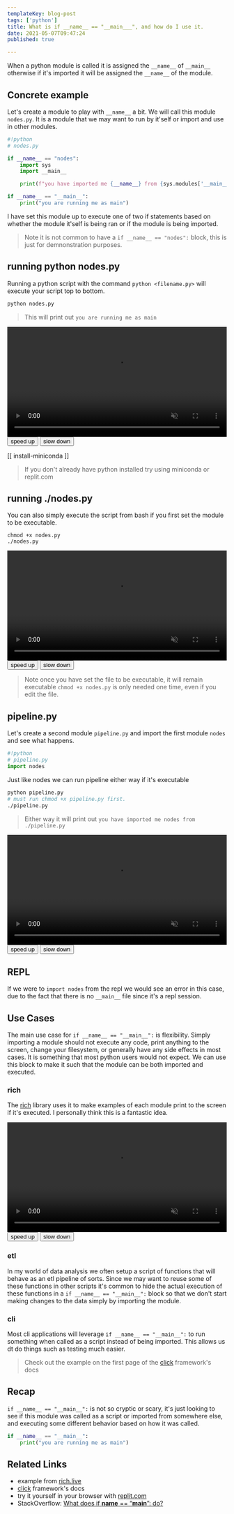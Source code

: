 ```yaml
---
templateKey: blog-post
tags: ['python']
title: What is if __name__ == "__main___", and how do I use it.
date: 2021-05-07T09:47:24
published: true

---
```


<script>
change_speed = (speed) => [...document.querySelectorAll('video')].map(v => v.playbackRate=v.playbackRate+speed)
</script>

When a python module is called it is assigned the `__name__` of `__main__`
otherwise if it's imported it will be assigned the `__name__` of the module.

## Concrete example

Let's create a module to play with `__name__` a bit.  We will call this module
`nodes.py`.  It is a module that we may want to run by it'self or import and use
in other modules.

```python
#!python
# nodes.py

if __name__ == "nodes":
    import sys
    import __main__

    print(f"you have imported me {__name__} from {sys.modules['__main__'].__file__}")

if __name__ == "__main__":
    print("you are running me as main")
```

I have set this module up to execute one of two if statements based on whether
the module it'self is being ran or if the module is being imported.

> Note it is not common to have a `if __name__ == "nodes":` block, this is just
> for demnonstration purposes.

## running python nodes.py

Running a python script with the command `python <filename.py>` will execute
your script top to bottom.

```bash
python nodes.py
```

> This will print out `you are running me as main`

<video controls muted autoplay playsinline loop=true width="100%">
    <source src="https://images.waylonwalker.com/if_name_main_python_nodes.webm"
            type="video/webm">
    <source src="https://images.waylonwalker.com/if_name_main_python_nodes.mp4"
            type="video/mp4">
    Sorry, your browser doesn't support embedded videos.
</video>
<div class='speed-control'>
    <button onclick="change_speed(.25)" >
        speed up
    </button>
    <button onclick="change_speed(-.25)" >
        slow down
    </button>
</div>

[[ install-miniconda ]]

> If you don't already have python installed try using miniconda or replit.com

## running ./nodes.py

You can also simply execute the script from bash if you first set the module to
be executable.

```
chmod +x nodes.py
./nodes.py
```

<video controls muted autoplay playsinline loop=true width="100%">
    <source src="https://images.waylonwalker.com/if_name_main_nodes.webm"
            type="video/webm">
    <source src="https://images.waylonwalker.com/if_name_main_nodes.mp4"
            type="video/mp4">
    Sorry, your browser doesn't support embedded videos.
</video>
<div class='speed-control'>
    <button onclick="change_speed(.25)" >
        speed up
    </button>
    <button onclick="change_speed(-.25)" >
        slow down
    </button>
</div>

> Note once you have set the file to be executable, it will remain executable
> `chmod +x nodes.py` is only needed one time, even if you edit the file.

## pipeline.py

Let's create a second module `pipeline.py` and import the first module `nodes` and see what happens.

``` python
#!python
# pipeline.py
import nodes
```

Just like nodes we can run pipeline either way if it's executable

```bash
python pipeline.py
# must run chmod +x pipeline.py first.
./pipeline.py
```

> Either way it will print out `you have imported me nodes from ./pipeline.py`

<video controls muted autoplay playsinline loop=true width="100%">
    <source src="https://images.waylonwalker.com/if_name_main_pipeline.webm"
            type="video/webm">
    <source src="https://images.waylonwalker.com/if_name_main_pipeline.mp4"
            type="video/mp4">
    Sorry, your browser doesn't support embedded videos.
</video>
<div class='speed-control'>
    <button onclick="change_speed(.25)" >
        speed up
    </button>
    <button onclick="change_speed(-.25)" >
        slow down
    </button>
</div>

## REPL

If we were to `import nodes` from the repl we would see an error in this case,
due to the fact that there is no `__main__` file since it's a repl session.

## Use Cases

The main use case for `if __name__ == "__main__":` is flexibility.  Simply
importing a module should not execute any code, print anything to the screen,
change your filesystem, or generally have any side effects in most cases. It is
something that most python users would not expect.  We can use this block to
make it such that the module can be both imported and executed.

### rich

The [rich](https://github.com/willmcgugan/rich) library uses it to make
examples of each module print to the screen if it's executed.  I personally
think this is a fantastic idea.

<video controls muted autoplay playsinline loop=true width="100%">
    <source src="https://images.waylonwalker.com/if_name_main_rich.webm"
            type="video/webm">
    <source src="https://images.waylonwalker.com/if_name_main_rich.mp4"
            type="video/mp4">
    Sorry, your browser doesn't support embedded videos.
</video>
<div class='speed-control'>
    <button onclick="change_speed(.25)" >
        speed up
    </button>
    <button onclick="change_speed(-.25)" >
        slow down
    </button>
</div>

### etl

In my world of data analysis we often setup a script of functions that will
behave as an etl pipeline of sorts.  Since we may want to reuse some of these
functions in other scripts it's common to hide the actual execution of these
functions in a `if __name__ == "__main__":` block so that we don't start making
changes to the data simply by importing the module.

### cli

Most cli applications will leverage `if __name__ == "__main__":` to run
something when called as a script instead of being imported. This allows us dt
do things such as testing much easier.

> Check out the example on the first page of the
> [click](https://click.palletsprojects.com/en/7.x/) framework's docs

## Recap

`if __name__ == "__main__":` is not so cryptic or scary, it's just looking to
see if this module was called as a script or imported from somewhere else, and
executing some different behavior based on how it was called.

```python
if __name__ == "__main__":
    print("you are running me as main")
```

## Related Links

* example from [rich.live](https://github.com/willmcgugan/rich/blob/master/rich/live.py#L271)
* [click](https://click.palletsprojects.com/en/7.x/) framework's docs
* try it yourself in your browser with [replit.com](https://replit.com)
* StackOverflow: [What does if **name** == “**main**”: do?](https://stackoverflow.com/questions/419163/what-does-if-name-main-do)
